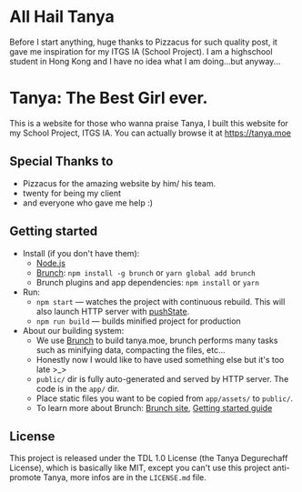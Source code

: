 # All Hail Tanya
Before I start anything, huge thanks to Pizzacus for such quality post, it gave me inspiration for my ITGS IA (School Project). I am a highschool student in Hong Kong and I have no idea what I am doing...but anyway...

# Tanya: The Best Girl ever.
This is a website for those who wanna praise Tanya, I built this website for my School Project, ITGS IA. You can actually browse it at <https://tanya.moe>


## Special Thanks to
  * Pizzacus for the amazing website by him/ his team.
  * twenty for being my client
  * and everyone who gave me help :)
  
  ## Getting started

* Install (if you don't have them):
    * [Node.js](http://nodejs.org)
    * [Brunch](http://brunch.io): `npm install -g brunch` or `yarn global add brunch`
    * Brunch plugins and app dependencies: `npm install` or `yarn`
* Run:
    * `npm start` — watches the project with continuous rebuild. This will also launch HTTP server with [pushState](https://developer.mozilla.org/en-US/docs/Web/Guide/API/DOM/Manipulating_the_browser_history).
    * `npm run build` — builds minified project for production
* About our building system:
    * We use [Brunch](http://brunch.io) to build tanya.moe, brunch performs many tasks such as minifying data, compacting the files, etc...
    * Honestly now I would like to have used something else but it's too late \>\_\>
    * `public/` dir is fully auto-generated and served by HTTP server. The code is in the `app/` dir.
    * Place static files you want to be copied from `app/assets/` to `public/`.
    * To learn more about Brunch: [Brunch site](http://brunch.io), [Getting started guide](https://github.com/brunch/brunch-guide#readme)

## License
This project is released under the TDL 1.0 License (the Tanya Degurechaff License), which is basically like MIT, except you can't use this project anti-promote Tanya, more infos are in the `LICENSE.md` file.

